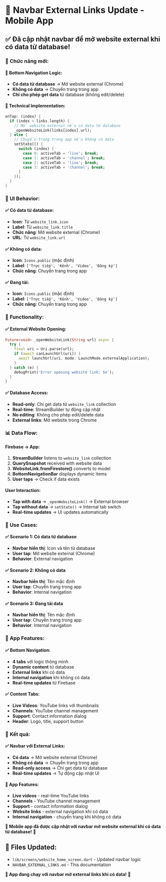 # 🔗 Navbar External Links Update - Mobile App

## ✅ **Đã cập nhật navbar để mở website external khi có data từ database!**

### 🎯 **Chức năng mới:**

#### **📱 Bottom Navigation Logic:**
- **Có data từ database** → Mở website external (Chrome)
- **Không có data** → Chuyển trang trong app
- **Chỉ cho phép get data** từ database (không edit/delete)

#### **🔧 Technical Implementation:**
```dart
onTap: (index) {
  if (index < links.length) {
    // Mở website external nếu có data từ database
    _openWebsiteLink(links[index].url);
  } else {
    // Chuyển trang trong app nếu không có data
    setState(() {
      switch (index) {
        case 0: activeTab = 'live'; break;
        case 1: activeTab = 'channel'; break;
        case 2: activeTab = 'live'; break;
        case 3: activeTab = 'channel'; break;
      }
    });
  }
}
```

### 🎨 **UI Behavior:**

#### **✅ Có data từ database:**
- **Icon**: Từ `website_link.icon`
- **Label**: Từ `website_link.title`
- **Chức năng**: Mở website external (Chrome)
- **URL**: Từ `website_link.url`

#### **✅ Không có data:**
- **Icon**: `Icons.public` (mặc định)
- **Label**: `['Trực tiếp', 'Kênh', 'Video', 'Đăng ký']`
- **Chức năng**: Chuyển trang trong app

#### **✅ Đang tải:**
- **Icon**: `Icons.public` (mặc định)
- **Label**: `['Trực tiếp', 'Kênh', 'Video', 'Đăng ký']`
- **Chức năng**: Chuyển trang trong app

### 🔧 **Functionality:**

#### **✅ External Website Opening:**
```dart
Future<void> _openWebsiteLink(String url) async {
  try {
    final uri = Uri.parse(url);
    if (await canLaunchUrl(uri)) {
      await launchUrl(uri, mode: LaunchMode.externalApplication);
    }
  } catch (e) {
    debugPrint('Error opening website link: $e');
  }
}
```

#### **✅ Database Access:**
- **Read-only**: Chỉ get data từ `website_link` collection
- **Real-time**: StreamBuilder tự động cập nhật
- **No editing**: Không cho phép edit/delete data
- **External links**: Mở website trong Chrome

### 📊 **Data Flow:**

#### **Firebase → App:**
1. **StreamBuilder** listens to `website_link` collection
2. **QuerySnapshot** received with website data
3. **WebsiteLink.fromFirestore()** converts to model
4. **BottomNavigationBar** displays dynamic items
5. **User taps** → Check if data exists

#### **User Interaction:**
- **Tap with data** → `_openWebsiteLink()` → External browser
- **Tap without data** → `setState()` → Internal tab switch
- **Real-time updates** → UI updates automatically

### 🎯 **Use Cases:**

#### **✅ Scenario 1: Có data từ database**
- **Navbar hiển thị**: Icon và tên từ database
- **User tap**: Mở website external (Chrome)
- **Behavior**: External navigation

#### **✅ Scenario 2: Không có data**
- **Navbar hiển thị**: Tên mặc định
- **User tap**: Chuyển trang trong app
- **Behavior**: Internal navigation

#### **✅ Scenario 3: Đang tải data**
- **Navbar hiển thị**: Tên mặc định
- **User tap**: Chuyển trang trong app
- **Behavior**: Internal navigation

### 🚀 **App Features:**

#### **✅ Bottom Navigation:**
- **4 tabs** với logic thông minh
- **Dynamic content** từ database
- **External links** khi có data
- **Internal navigation** khi không có data
- **Real-time updates** từ Firebase

#### **✅ Content Tabs:**
- **Live Videos**: YouTube links với thumbnails
- **Channels**: YouTube channel management
- **Support**: Contact information dialog
- **Header**: Logo, title, support button

### 🎉 **Kết quả:**

#### **✅ Navbar với External Links:**
- **Có data** → Mở website external (Chrome)
- **Không có data** → Chuyển trang trong app
- **Read-only access** → Chỉ get data từ database
- **Real-time updates** → Tự động cập nhật UI

#### **🚀 App Features:**
- **Live videos** - real-time YouTube links
- **Channels** - YouTube channel management
- **Support** - contact information dialog
- **Website links** - external navigation khi có data
- **Internal navigation** - chuyển trang khi không có data

**🎉 Mobile app đã được cập nhật với navbar mở website external khi có data từ database!** 🚀

## 📁 **Files Updated:**
- `lib/screens/website_home_screen.dart` - Updated navbar logic
- `NAVBAR_EXTERNAL_LINKS.md` - This documentation

**🎯 App đang chạy với navbar mở external links khi có data!** 📱

